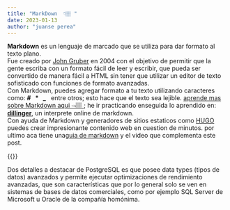 ```yaml
---
title: "MarkDown  👇🏽 "
date: 2023-01-13
author: "juanse perea"
---
```


**Markdown** es un lenguaje de marcado  que se utiliza para dar formato al texto plano.<br>
Fue creado por [John Gruber](https://en.wikipedia.org/wiki/John_Gruber) en 2004 con el objetivo de permitir que la gente escriba con un formato fácil de leer y escribir, que pueda ser convertido de manera fácil a HTML sin tener que utilizar un editor de texto sofisticado con funciones de formato avanzadas.<br> 
Con Markdown, puedes agregar formato a tu texto utilizando caracteres como: **# &nbsp;  * &nbsp;  _**  &nbsp; entre otros; esto hace que el texto sea lejible.
[aprende  mas sobre Markdown aqui 👈🏽 ](https://jonmircha.com/markdown); he ir practicando enseguida lo aprendido en:  **[dillinger](https://dillinger.io/)**, un interprete online de markdown.<br> 
Con ayuda de Markdown y generadores de sitios estaticos como [HUGO](https://gohugo.io/) puedes crear impresionante contenido web en cuestion de minutos.
por ultimo aca tiene una[guia de markdown](https://www.markdownguide.org/)
y el video que complementa este post.

{{<youtube FlsoBiteuPM>}}

Dos detalles a destacar de PostgreSQL es que posee data types (tipos de datos) avanzados y permite ejecutar optimizaciones de rendimiento avanzadas, que son características que por lo general solo se ven en sistemas de bases de datos comerciales, como por ejemplo SQL Server de Microsoft u Oracle de la compañía homónima.

